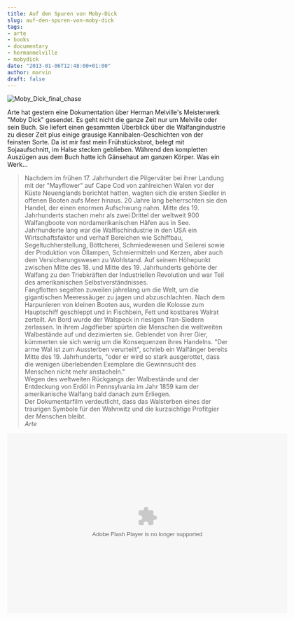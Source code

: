 ```yaml
---
title: Auf den Spuren von Moby-Dick
slug: auf-den-spuren-von-moby-dick
tags:
- arte
- books
- documentary
- hermanmelville
- mobydick
date: "2013-01-06T12:48:00+01:00"
author: marvin
draft: false
---
```

![Moby_Dick_final_chase](/images/Moby_Dick_final_chase.jpg)

Arte hat gestern eine Dokumentation über Herman Melville's Meisterwerk
"Moby Dick" gesendet. Es geht nicht die ganze Zeit nur um Melville oder
sein Buch. Sie liefert einen gesammten Überblick über die
Walfangindustrie zu dieser Zeit plus einige grausige
Kannibalen-Geschichten von der feinsten Sorte. Da ist mir fast mein
Frühstücksbrot, belegt mit Sojaaufschnitt, im Halse stecken geblieben.
Während den kompletten Auszügen aus dem Buch hatte ich Gänsehaut am
ganzen Körper. Was ein Werk...

> Nachdem im frühen 17. Jahrhundert die Pilgerväter bei ihrer Landung
> mit der "Mayflower" auf Cape Cod von zahlreichen Walen vor der Küste
> Neuenglands berichtet hatten, wagten sich die ersten Siedler in
> offenen Booten aufs Meer hinaus. 20 Jahre lang beherrschten sie den
> Handel, der einen enormen Aufschwung nahm. Mitte des 19. Jahrhunderts
> stachen mehr als zwei Drittel der weltweit 900 Walfangboote von
> nordamerikanischen Häfen aus in See.  
>  Jahrhunderte lang war die Walfischindustrie in den USA ein
> Wirtschaftsfaktor und verhalf Bereichen wie Schiffbau,
> Segeltuchherstellung, Böttcherei, Schmiedewesen und Seilerei sowie der
> Produktion von Öllampen, Schmiermitteln und Kerzen, aber auch dem
> Versicherungswesen zu Wohlstand. Auf seinem Höhepunkt zwischen Mitte
> des 18. und Mitte des 19. Jahrhunderts gehörte der Walfang zu den
> Triebkräften der Industriellen Revolution und war Teil des
> amerikanischen Selbstverständnisses.  
>  Fangflotten segelten zuweilen jahrelang um die Welt, um die
> gigantischen Meeressäuger zu jagen und abzuschlachten. Nach dem
> Harpunieren von kleinen Booten aus, wurden die Kolosse zum Hauptschiff
> geschleppt und in Fischbein, Fett und kostbares Walrat zerteilt. An
> Bord wurde der Walspeck in riesigen Tran-Siedern zerlassen. In ihrem
> Jagdfieber spürten die Menschen die weltweiten Walbestände auf und
> dezimierten sie. Geblendet von ihrer Gier, kümmerten sie sich wenig um
> die Konsequenzen ihres Handelns. "Der arme Wal ist zum Aussterben
> verurteilt", schrieb ein Walfänger bereits Mitte des 19. Jahrhunderts,
> "oder er wird so stark ausgerottet, dass die wenigen überlebenden
> Exemplare die Gewinnsucht des Menschen nicht mehr anstacheln."  
>  Wegen des weltweiten Rückgangs der Walbestände und der Entdeckung von
> Erdöl in Pennsylvania im Jahr 1859 kam der amerikanische Walfang bald
> danach zum Erliegen.  
>  Der Dokumentarfilm verdeutlicht, dass das Walsterben eines der
> traurigen Symbole für den Wahnwitz und die kurzsichtige Profitgier der
> Menschen bleibt.  
>  <cite>Arte</cite>

<p>
<object classid="clsid:D27CDB6E-AE6D-11cf-96B8-444553540000" codebase="http://download.macromedia.com/pub/shockwave/cabs/flash/swflash.cab#version=10,0,0,0" id="playerArte" allowscriptaccess="always" width="640" height="410">
<param name="allowFullScreen" value="true"></param><param name="allowScriptAccess" value="always"></param><param name="quality" value="high"><param name="movie" value="http://videos.arte.tv/videoplayer.swf?videorefFileUrl=http%3A%2F%2Fvideos%2Earte%2Etv%2Fde%2Fdo%5Fdelegate%2Fvideos%2Fauf%2Dden%2Dspuren%2Dvon%2Dmoby%2Ddick%2D%2D7141020%2Cview%2CasPlayerXml%2Exml&amp;admin=false&amp;mode=prod&amp;videoId=7141020&amp;localizedPathUrl=http%3A%2F%2Fvideos%2Earte%2Etv%2Fcae%2Fstatic%2Fflash%2Fplayer%2F&amp;configFileUrl=http%3A%2F%2Fvideos%2Earte%2Etv%2Fcae%2Fstatic%2Fflash%2Fplayer%2Fconfig%2Exml&amp;autoPlay=true⟨=de&amp;embed=true&amp;autoPlay=false">

<embed src="http://videos.arte.tv/videoplayer.swf?videorefFileUrl=http%3A%2F%2Fvideos%2Earte%2Etv%2Fde%2Fdo%5Fdelegate%2Fvideos%2Fauf%2Dden%2Dspuren%2Dvon%2Dmoby%2Ddick%2D%2D7141020%2Cview%2CasPlayerXml%2Exml&amp;admin=false&amp;mode=prod&amp;videoId=7141020&amp;localizedPathUrl=http%3A%2F%2Fvideos%2Earte%2Etv%2Fcae%2Fstatic%2Fflash%2Fplayer%2F&amp;configFileUrl=http%3A%2F%2Fvideos%2Earte%2Etv%2Fcae%2Fstatic%2Fflash%2Fplayer%2Fconfig%2Exml&amp;autoPlay=true⟨=de&amp;embed=true&amp;autoPlay=false" width="640" height="410" allowfullscreen="true" name="playerArte" quality="high" allowscriptaccess="always" pluginspage="http://www.macromedia.com/go/getflashplayer" type="application/x-shockwave-flash">
</embed>
</object>
</p>